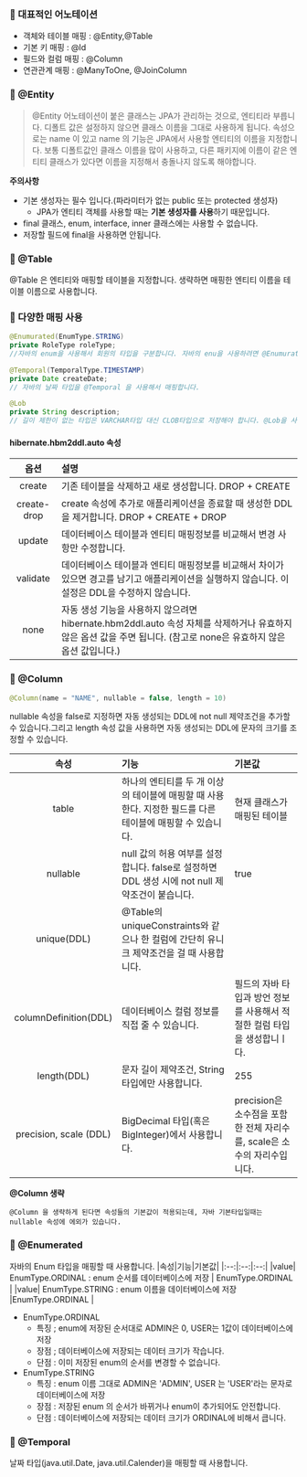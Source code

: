 ### 🔸 대표적인 어노테이션
- 객체와 테이블 매핑 : @Entity,@Table
- 기본 키 매핑 : @Id
- 필드와 컬럼 매핑 : @Column
- 연관관계 매핑 : @ManyToOne, @JoinColumn

### 🔸 @Entity
> @Entity 어노테이션이 붙은 클래스는 JPA가 관리하는 것으로, 엔티티라 부릅니다.
디폴트 값은 설정하지 않으면 클래스 이름을 그대로 사용하게 됩니다.
속성으로는 name 이 있고 name 의 기능은 JPA에서 사용할 엔티티의 이름을 지정합니다.
보통 디폴트값인 클래스 이름을 많이 사용하고, 다른 패키지에 이름이 같은 엔티티 클래스가 있다면 이름을 지정해서 충돌나지 않도록 해야합니다.

**주의사항**
- 기본 생성자는 필수 입니다.(파라미터가 없는 public 또는 protected 생성자)
    - JPA가 엔티티 객체를 사용할 때는 **기본 생성자를 사용**하기 때문입니다.
- final 클래스, enum, interface, inner 클래스에는 사용할 수 없습니다.
- 저장할 필드에 final을 사용하면 안됩니다.

### 🔸 @Table
@Table 은 엔티티와 매핑할 테이블을 지정합니다. 생략하면 매핑한 엔티티 이름을 테이블 이름으로 사용합니다.

### 🔸 다양한 매핑 사용
```java
@Enumurated(EnumType.STRING)
private RoleType roleType;
//자바의 enum을 사용해서 회원의 타입을 구분합니다. 자바의 enu을 사용하려면 @Enumurated 어노테이션으로 매핑해야합니다.

@Temporal(TemporalType.TIMESTAMP)
private Date createDate;
// 자바의 날짜 타입을 @Temporal 을 사용해서 매핑합니다.

@Lob
private String description;
// 길이 제한이 없는 타입은 VARCHAR타입 대신 CLOB타입으로 저장해야 합니다. @Lob을 사용하면 CLOB,BLOB 타입을 매핑할 수 있습니다.
```
#### hibernate.hbm2ddl.auto 속성
| 옵션 | 설명 |
| :----:| :----- |
| create | 기존 테이블을 삭제하고 새로 생성합니다. DROP + CREATE |
| create-drop | create 속성에 추가로 애플리케이션을 종료할 때 생성한 DDL을 제거합니다. DROP + CREATE + DROP |
| update | 데이터베이스 테이블과 엔티티 매핑정보를 비교해서 변경 사항만 수정합니다. |
| validate | 데이터베이스 테이블과 엔티티 매핑정보를 비교해서 차이가 있으면 경고를 남기고 애플리케이션을 실행하지 않습니다. 이 설정은 DDL을 수정하지 않습니다. |
|none| 자동 생성 기능을 사용하지 않으려면 hibernate.hbm2ddl.auto 속성 자체를 삭제하거나 유효하지 않은 옵션 값을 주면 됩니다. (참고로 none은 유효하지 않은 옵션 값입니다.) |

### 🔸 @Column
 ```java
@Column(name = "NAME", nullable = false, length = 10)
```
nullable 속성을 false로 지정하면 자동 생성되는 DDL에 not null 제약조건을 추가할 수 있습니다.그리고 length 속성 값을 사용하면 자동 생성되는 DDL에 문자의 크기를 조정할 수 있습니다.

|속성|기능|기본값|
|:--:|:--|:--|
|table|하나의 엔티티를 두 개 이상의 테이블에 매핑할 때 사용한다. 지정한 필드를 다른 테이블에 매핑할 수 있습니다.| 현재 클래스가 매핑된 테이블|
|nullable|null 값의 허용 여부를 설정합니다. false로 설정하면 DDL 생성 시에 not null 제약조건이 붙습니다.| true|
|unique(DDL)|@Table의 uniqueConstraints와 같으나 한 컬럼에 간단히 유니크 제약조건을 걸 때 사용합니다.||
|columnDefinition(DDL)|데이터베이스 컬럼 정보를 직접 줄 수 있습니다.|필드의 자바 타입과 방언 정보를 사용해서 적절한 컬럼 타입을 생성합니ㅣ다.|
|length(DDL)|문자 길이 제약조건, String 타입에만 사용합니다.|255|
|precision, scale (DDL)|BigDecimal 타입(혹은 BigInteger)에서 사용합니다.|precision은 소수점을 포함한 전체 자리수를, scale은 소수의 자리수입니다.| 

**@Column 생략**

    @Column 을 생략하게 된다면 속성들의 기본값이 적용되는데, 자바 기본타입일때는 nullable 속성에 에외가 있습니다.

### 🔸 @Enumerated

자바의 Enum 타입을 매핑할 때 사용합니다. 
|속성|기능|기본값|
|:--:|:--:|:--:|
|value| EnumType.ORDINAL : enum 순서를 데이터베이스에 저장 | EnumType.ORDINAL |
|value| EnumType.STRING : enum 이름을 데이터베이스에 저장 |EnumType.ORDINAL |


* EnumType.ORDINAL
    * 특징 ; enum에 저장된 순서대로 ADMIN은 0, USER는 1값이 데이터베이스에 저장   
    * 장점 ; 데이터베이스에 저장되는 데이터 크기가 작습니다.
    * 단점 : 이미 저장된 enum의 순서를 변경할 수 없습니다.
* EnumType.STRING
    * 특징 : enum 이름 그대로 ADMIN은 'ADMIN', USER 는 'USER'라는 문자로 데이터베이스에 저장
    * 장점 : 저장된 enum 의 순서가 바뀌거나 enum이 추가되어도 안전합니다.
    * 단점 : 데이터베이스에 저장되는 데이터 크기가 ORDINAL에 비해서 큽니다.   

### 🔸 @Temporal
날짜 타입(java.util.Date, java.util.Calender)을 매핑할 때 사용합니다.
